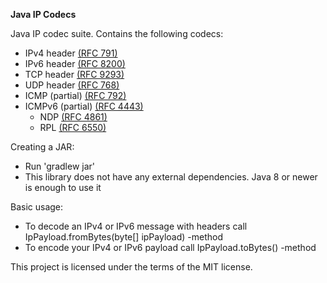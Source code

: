 **Java IP Codecs**

Java IP codec suite. Contains the following codecs:
* IPv4 header [(RFC 791)](https://datatracker.ietf.org/doc/html/rfc791#page-11)
* IPv6 header [(RFC 8200)](https://datatracker.ietf.org/doc/html/rfc8200#page-6)
* TCP header [(RFC 9293)](https://datatracker.ietf.org/doc/html/rfc9293#name-header-format)
* UDP header [(RFC 768)](https://datatracker.ietf.org/doc/html/rfc768)
* ICMP (partial) [(RFC 792)](https://datatracker.ietf.org/doc/html/rfc792)
* ICMPv6 (partial) [(RFC 4443)](https://datatracker.ietf.org/doc/html/rfc4443)
  * NDP [(RFC 4861)](https://datatracker.ietf.org/doc/html/rfc4861)
  * RPL [(RFC 6550)](https://datatracker.ietf.org/doc/html/rfc6550)

Creating a JAR:
* Run 'gradlew jar'
* This library does not have any external dependencies. Java 8 or newer is enough to use it

Basic usage:
* To decode an IPv4 or IPv6 message with headers call IpPayload.fromBytes(byte[] ipPayload) -method
* To encode your IPv4 or IPv6 payload call IpPayload.toBytes() -method

This project is licensed under the terms of the MIT license.
